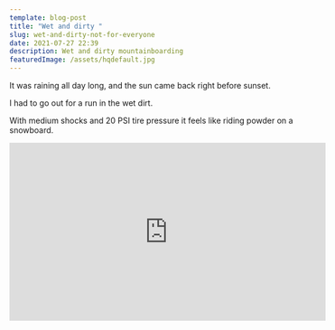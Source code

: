 ```yaml
---
template: blog-post
title: "Wet and dirty "
slug: wet-and-dirty-not-for-everyone
date: 2021-07-27 22:39
description: Wet and dirty mountainboarding
featuredImage: /assets/hqdefault.jpg
---
```



It was raining all day long, and the sun came back right before sunset.

I had to go out for a run in the wet dirt.

With medium shocks and 20 PSI tire pressure it feels like riding powder on a snowboard.



<iframe width="560" height="315" src="https://www.youtube.com/embed/aJVNlZhKFLQ" title="YouTube video player" frameborder="0" allow="accelerometer; autoplay; clipboard-write; encrypted-media; gyroscope; picture-in-picture" allowfullscreen></iframe>